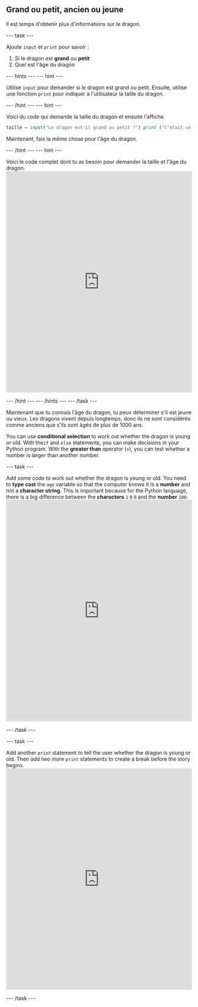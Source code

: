 ## Grand ou petit, ancien ou jeune

Il est temps d'obtenir plus d'informations sur le dragon.

\--- task \---

Ajoute `input` et `print` pour savoir :

1. Si le dragon est **grand** ou **petit**
2. Quel est l'âge du dragon

\--- hints \--- \--- hint \---

Utilise `input` pour demander si le dragon est grand ou petit. Ensuite, utilise une fonction `print` pour indiquer à l'utilisateur la taille du dragon.

\--- /hint \--- \--- hint \---

Voici du code qui demande la taille du dragon et ensuite l'affiche.

```python
taille = input("Le dragon est-il grand ou petit ?") print ("C'était un " + taille + " dragon")
```

Maintenant, fais la même chose pour l'âge du dragon.

\--- /hint \--- \--- hint \---

Voici le code complet dont tu as besoin pour demander la taille et l'âge du dragon. <iframe src="https://trinket.io/embed/python/3f9399e144" width="100%" height="600" frameborder="0" marginwidth="0" marginheight="0" allowfullscreen mark="crwd-mark"></iframe> 

\--- /hint \--- \--- /hints \--- \--- /task \---

Maintenant que tu connais l'âge du dragon, tu peux déterminer s'il est jeune ou vieux. Les dragons vivent depuis longtemps, donc ils ne sont considérés comme anciens que s'ils sont âgés de plus de 1000 ans.

You can use **conditional selection** to work out whether the dragon is young or old. With the`if` and `else` statements, you can make decisions in your Python program. With the **greater than** operator (`>`), you can test whether a number is larger than another number.

\--- task \---

Add some code to work out whether the dragon is young or old. You need to **type cast** the `age` variable so that the computer knows it is a **number** and not a **character string**. This is important because for the Python language, there is a big difference between the **characters** `1` `0` `0` and the **number** `100`. <iframe src="https://trinket.io/embed/python/a3e3d4568c" width="100%" height="600" frameborder="0" marginwidth="0" marginheight="0" allowfullscreen mark="crwd-mark"></iframe> 

\--- /task \---

\--- task \---

Add another `print` statement to tell the user whether the dragon is young or old. Then add two more `print` statements to create a break before the story begins. <iframe src="https://trinket.io/embed/python/c747445ac5" width="100%" height="600" frameborder="0" marginwidth="0" marginheight="0" allowfullscreen mark="crwd-mark"></iframe> 

\--- /task \---